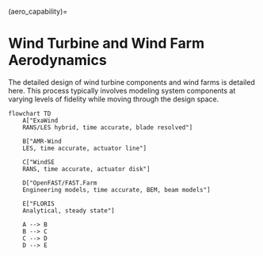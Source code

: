 (aero_capability)=
# Wind Turbine and Wind Farm Aerodynamics

The detailed design of wind turbine components and wind farms is detailed
here. This process typically involves modeling system components at varying
levels of fidelity while moving through the design space.

```{mermaid}
flowchart TD
    A["ExaWind
    RANS/LES hybrid, time accurate, blade resolved"]

    B["AMR-Wind
    LES, time accurate, actuator line"]

    C["WindSE
    RANS, time accurate, actuator disk"]

    D["OpenFAST/FAST.Farm
    Engineering models, time accurate, BEM, beam models"]

    E["FLORIS
    Analytical, steady state"]

    A --> B
    B --> C
    C --> D
    D --> E
```
